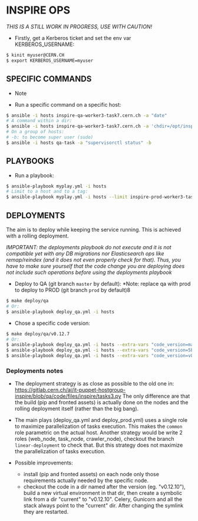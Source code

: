 # INSPIRE OPS

*THIS IS A STILL WORK IN PROGRESS, USE WITH CAUTION!*


- Firstly, get a Kerberos ticket and set the env var KERBEROS_USERNAME:
```bash
$ kinit myuser@CERN.CH
$ export KERBEROS_USERNAME=myuser
```

## SPECIFIC COMMANDS

- Note

- Run a specific command on a specific host:
```bash
$ ansible -i hosts inspire-qa-worker3-task7.cern.ch -a "date"
# A command within a dir:
$ ansible -i hosts inspire-qa-worker3-task7.cern.ch -a 'chdir=/opt/inspire/src/inspire git log -10'
# On a group of hosts:
# -b: to become super user (sudo)
$ ansible -i hosts qa-task -a "supervisorctl status" -b
```


## PLAYBOOKS

- Run a playbook:
```bash
$ ansible-playbook myplay.yml -i hosts
# Limit to a host and to a tag:
$ ansible-playbook myplay.yml -i hosts --limit inspire-prod-worker3-task1.cern.ch --tags "git-log"
```


## DEPLOYMENTS

The aim is to deploy while keeping the service running.
This is achieved with a rolling deployment.

*IMPORTANT: the deployments playbook do not execute and it is not compatible yet
with any DB migrations nor Elasticsearch ops like remap/reindex (and it does
not even properly check for that).
Thus, you have to make sure yourself that the code change you are deploying
does not include such operations before using the deployments playbook*

- Deploy to QA (git branch `master` by default):
*Note: replace qa with prod to deploy to PROD (git branch `prod` by default)8
```bash
$ make deploy/qa
# Or:
$ ansible-playbook deploy_qa.yml -i hosts
```

- Chose a specific code version:
```bash
$ make deploy/qa/v0.12.7
# Or:
$ ansible-playbook deploy_qa.yml -i hosts --extra-vars "code_version=master"
$ ansible-playbook deploy_qa.yml -i hosts --extra-vars "code_version=5b1682d10c66505c4995f24dce59bc11f8e4a4bd"
$ ansible-playbook deploy_qa.yml -i hosts --extra-vars "code_version=v0.12.7"
```

### Deployments notes

- The deployment strategy is as close as possible to the old one in:
https://gitlab.cern.ch/ai/it-puppet-hostgroup-inspire/blob/qa/code/files/inspire/tasks3.py
The only difference are that the build (pip and fronted assets) is actually
done on the nodes and the rolling deployment itself (rather than the big bang).

- The main plays (deploy_qa.yml and deploy_prod.yml) uses a single role to
maximize parallelization of tasks execution. This makes the `common` role
parametric on the actual host.
Another strategy would be write 2 roles (web_node, task_node, crawler_node),
checkout the branch `linear-deployment` to check that. But this strategy
does not maximize the parallelization of tasks execution.

- Possible improvements:
  - install (pip and fronted assets) on each node only those requirements actually
needed by the specific node.
  - checkout the code in a dir named after the version (eg. "v0.12.10"), build
    a new virtual environment in that dir, then create a symbolic link from
    a dir "current" to "v0.12.10". Celery, Gunicorn and all the stack always
    point to the "current" dir. After changing the symlink they are restarted.
